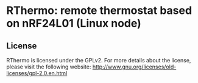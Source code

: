 # RThermo: remote thermostat based on nRF24L01 (Linux node)

## License

RThermo is licensed under the GPLv2. For more details about the license, please visit the following website: http://www.gnu.org/licenses/old-licenses/gpl-2.0.en.html

